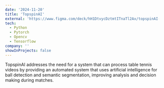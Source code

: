 ```yaml
---
date: '2024-11-20'
title: 'TopspinAI'
external: 'https://www.figma.com/deck/hH1DtvycDztmtITnaTl2Ax/topspinAI---Presentaci%C3%B3n-Final-v1.0?node-id=22-2498&t=P6k8BC2tfCiy03VR-1&scaling=min-zoom&content-scaling=fixed&page-id=0%3A1'
tech:
  - Python
  - Pytorch
  - Opencv
  - Tensorflow
company: ''
showInProjects: false
---
```


TopspinAI addresses the need for a system that can process table tennis videos by providing an automated system that uses artificial intelligence for ball detection and semantic segmentation, improving analysis and decision making during matches.